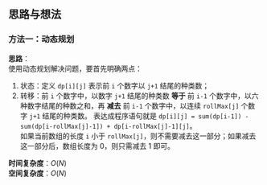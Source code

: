 ## 思路与想法
### 方法一：动态规划
**思路**：  
使用动态规划解决问题，要首先明确两点：  
1. 状态：定义 `dp[i][j]` 表示前 `i` 个数字以 `j+1` 结尾的种类数；
2. 转移：前 `i` 个数字中，以数字 `j+1` 结尾的种类数 **等于** 前 `i-1` 个数字中，以六种数字结尾的种数之和，再 **减去** 前 `i-1` 个数字中，以连续 `rollMax[j]` 个数字 `j+1` 结尾的种类数。
   表达成程序语句就是 `dp[i][j] = sum(dp[i-1]) - sum(dp[i-rollMax[j]-1]) + dp[i-rollMax[j]-1][j]`。  
如果当前数组的长度 `i` 小于 `rollMax[j]`，则不需要减去这一部分；如果减去这一部分后，数组长度为 0，则只需减去 1 即可。


**时间复杂度**：*O*(*N*)  
**空间复杂度**：*O*(*N*)
